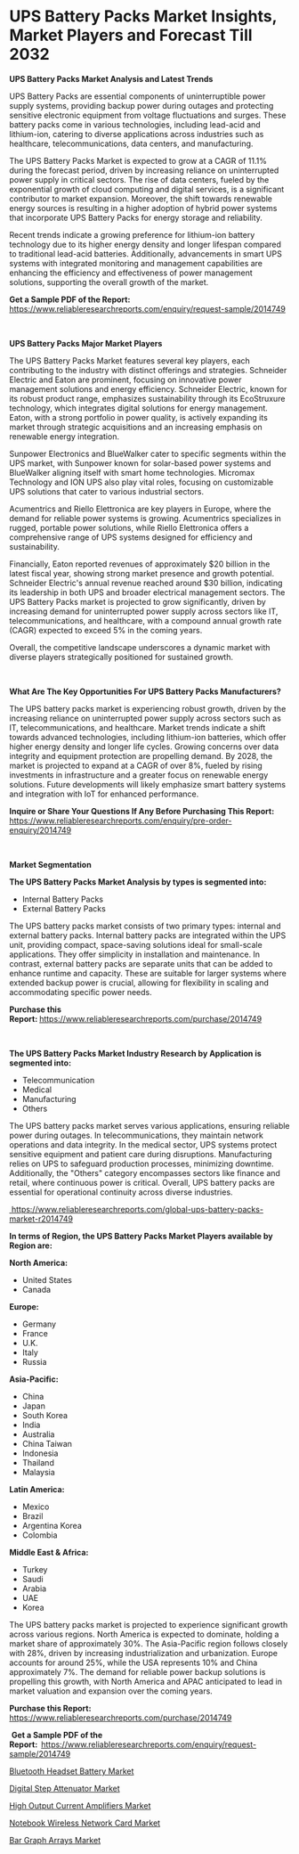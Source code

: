 <p><h1>UPS Battery Packs Market Insights, Market Players and Forecast Till 2032</h1></p><p><strong>UPS Battery Packs Market Analysis and Latest Trends</strong></p>
<p><p>UPS Battery Packs are essential components of uninterruptible power supply systems, providing backup power during outages and protecting sensitive electronic equipment from voltage fluctuations and surges. These battery packs come in various technologies, including lead-acid and lithium-ion, catering to diverse applications across industries such as healthcare, telecommunications, data centers, and manufacturing.</p><p>The UPS Battery Packs Market is expected to grow at a CAGR of 11.1% during the forecast period, driven by increasing reliance on uninterrupted power supply in critical sectors. The rise of data centers, fueled by the exponential growth of cloud computing and digital services, is a significant contributor to market expansion. Moreover, the shift towards renewable energy sources is resulting in a higher adoption of hybrid power systems that incorporate UPS Battery Packs for energy storage and reliability.</p><p>Recent trends indicate a growing preference for lithium-ion battery technology due to its higher energy density and longer lifespan compared to traditional lead-acid batteries. Additionally, advancements in smart UPS systems with integrated monitoring and management capabilities are enhancing the efficiency and effectiveness of power management solutions, supporting the overall growth of the market.</p></p>
<p><strong>Get a Sample PDF of the Report:&nbsp;</strong> <a href="https://www.reliableresearchreports.com/enquiry/request-sample/2014749?utm_campaign=40&utm_medium=2&utm_source=Github&utm_content=ia&utm_term=12022025&utm_id=ups-battery-packs">https://www.reliableresearchreports.com/enquiry/request-sample/2014749</a></p>
<p>&nbsp;</p>
<p><strong>UPS Battery Packs Major Market Players</strong></p>
<p><p>The UPS Battery Packs Market features several key players, each contributing to the industry with distinct offerings and strategies. Schneider Electric and Eaton are prominent, focusing on innovative power management solutions and energy efficiency. Schneider Electric, known for its robust product range, emphasizes sustainability through its EcoStruxure technology, which integrates digital solutions for energy management. Eaton, with a strong portfolio in power quality, is actively expanding its market through strategic acquisitions and an increasing emphasis on renewable energy integration.</p><p>Sunpower Electronics and BlueWalker cater to specific segments within the UPS market, with Sunpower known for solar-based power systems and BlueWalker aligning itself with smart home technologies. Micromax Technology and ION UPS also play vital roles, focusing on customizable UPS solutions that cater to various industrial sectors.</p><p>Acumentrics and Riello Elettronica are key players in Europe, where the demand for reliable power systems is growing. Acumentrics specializes in rugged, portable power solutions, while Riello Elettronica offers a comprehensive range of UPS systems designed for efficiency and sustainability.</p><p>Financially, Eaton reported revenues of approximately $20 billion in the latest fiscal year, showing strong market presence and growth potential. Schneider Electric's annual revenue reached around $30 billion, indicating its leadership in both UPS and broader electrical management sectors. The UPS Battery Packs market is projected to grow significantly, driven by increasing demand for uninterrupted power supply across sectors like IT, telecommunications, and healthcare, with a compound annual growth rate (CAGR) expected to exceed 5% in the coming years.</p><p>Overall, the competitive landscape underscores a dynamic market with diverse players strategically positioned for sustained growth.</p></p>
<p>&nbsp;</p>
<p><strong>What Are The Key Opportunities For UPS Battery Packs Manufacturers?</strong></p>
<p><p>The UPS battery packs market is experiencing robust growth, driven by the increasing reliance on uninterrupted power supply across sectors such as IT, telecommunications, and healthcare. Market trends indicate a shift towards advanced technologies, including lithium-ion batteries, which offer higher energy density and longer life cycles. Growing concerns over data integrity and equipment protection are propelling demand. By 2028, the market is projected to expand at a CAGR of over 8%, fueled by rising investments in infrastructure and a greater focus on renewable energy solutions. Future developments will likely emphasize smart battery systems and integration with IoT for enhanced performance.</p></p>
<p><strong>Inquire or Share Your Questions If Any Before Purchasing This Report:</strong> <a href="https://www.reliableresearchreports.com/enquiry/pre-order-enquiry/2014749?utm_campaign=40&utm_medium=2&utm_source=Github&utm_content=ia&utm_term=12022025&utm_id=ups-battery-packs">https://www.reliableresearchreports.com/enquiry/pre-order-enquiry/2014749</a></p>
<p>&nbsp;</p>
<p><strong>Market Segmentation</strong></p>
<p><strong>The UPS Battery Packs Market Analysis by types is segmented into:</strong></p>
<p><ul><li>Internal Battery Packs</li><li>External Battery Packs</li></ul></p>
<p><p>The UPS battery packs market consists of two primary types: internal and external battery packs. Internal battery packs are integrated within the UPS unit, providing compact, space-saving solutions ideal for small-scale applications. They offer simplicity in installation and maintenance. In contrast, external battery packs are separate units that can be added to enhance runtime and capacity. These are suitable for larger systems where extended backup power is crucial, allowing for flexibility in scaling and accommodating specific power needs.</p></p>
<p><strong>Purchase this Report:&nbsp;</strong><a href="https://www.reliableresearchreports.com/purchase/2014749?utm_campaign=40&utm_medium=2&utm_source=Github&utm_content=ia&utm_term=12022025&utm_id=ups-battery-packs">https://www.reliableresearchreports.com/purchase/2014749</a></p>
<p>&nbsp;</p>
<p><strong>The UPS Battery Packs Market Industry Research by Application is segmented into:</strong></p>
<p><ul><li>Telecommunication</li><li>Medical</li><li>Manufacturing</li><li>Others</li></ul></p>
<p><p>The UPS battery packs market serves various applications, ensuring reliable power during outages. In telecommunications, they maintain network operations and data integrity. In the medical sector, UPS systems protect sensitive equipment and patient care during disruptions. Manufacturing relies on UPS to safeguard production processes, minimizing downtime. Additionally, the "Others" category encompasses sectors like finance and retail, where continuous power is critical. Overall, UPS battery packs are essential for operational continuity across diverse industries.</p></p>
<p><a href="https://www.reliableresearchreports.com/global-ups-battery-packs-market-r2014749?utm_campaign=40&utm_medium=2&utm_source=Github&utm_content=ia&utm_term=12022025&utm_id=ups-battery-packs">&nbsp;https://www.reliableresearchreports.com/global-ups-battery-packs-market-r2014749</a></p>
<p><strong>In terms of Region, the UPS Battery Packs Market Players available by Region are:</strong></p>
<p>
    <p> <strong> North America: </strong>
        <ul>
            <li>United States</li>
            <li>Canada</li>
        </ul>
        </p> 
    <p> <strong> Europe: </strong>
        <ul>
            <li>Germany</li>
            <li>France</li>
            <li>U.K.</li>
            <li>Italy</li>
            <li>Russia</li>
        </ul>
        </p> 
    <p> <strong> Asia-Pacific: </strong>
        <ul>
            <li>China</li>
            <li>Japan</li>
            <li>South Korea</li>
            <li>India</li>
            <li>Australia</li>
            <li>China Taiwan</li>
            <li>Indonesia</li>
            <li>Thailand</li>
            <li>Malaysia</li>
        </ul>
        </p> 
    <p> <strong> Latin America: </strong>
        <ul>
            <li>Mexico</li>
            <li>Brazil</li>
            <li>Argentina Korea</li>
            <li>Colombia</li>
        </ul>
        </p> 
    <p> <strong> Middle East & Africa: </strong>
        <ul>
            <li>Turkey</li>
            <li>Saudi</li>
            <li>Arabia</li>
            <li>UAE</li>
            <li>Korea</li>
        </ul>
    </p>
    </p>
<p><p>The UPS battery packs market is projected to experience significant growth across various regions. North America is expected to dominate, holding a market share of approximately 30%. The Asia-Pacific region follows closely with 28%, driven by increasing industrialization and urbanization. Europe accounts for around 25%, while the USA represents 10% and China approximately 7%. The demand for reliable power backup solutions is propelling this growth, with North America and APAC anticipated to lead in market valuation and expansion over the coming years.</p></p>
<p><strong>Purchase this Report: </strong><a href="https://www.reliableresearchreports.com/purchase/2014749?utm_campaign=40&utm_medium=2&utm_source=Github&utm_content=ia&utm_term=12022025&utm_id=ups-battery-packs">https://www.reliableresearchreports.com/purchase/2014749</a></p>
<p>&nbsp;<strong>Get a Sample PDF of the Report:&nbsp;&nbsp;</strong><a href="https://www.reliableresearchreports.com/enquiry/request-sample/2014749?utm_campaign=40&utm_medium=2&utm_source=Github&utm_content=ia&utm_term=12022025&utm_id=ups-battery-packs">https://www.reliableresearchreports.com/enquiry/request-sample/2014749</a></p>
<p><strong></strong></p>
<p><p><a href="https://github.com/daphnyvashdi/Market-Research-Report-List-1/blob/main/bluetooth-headset-battery-market.md?utm_campaign=40&utm_medium=2&utm_source=Github&utm_content=ia&utm_term=12022025&utm_id=ups-battery-packs">Bluetooth Headset Battery Market</a></p><p><a href="https://github.com/sderolza/Market-Research-Report-List-1/blob/main/digital-step-attenuator-market.md?utm_campaign=40&utm_medium=2&utm_source=Github&utm_content=ia&utm_term=12022025&utm_id=ups-battery-packs">Digital Step Attenuator Market</a></p><p><a href="https://github.com/ijffseandy/Market-Research-Report-List-1/blob/main/high-output-current-amplifiers-market.md?utm_campaign=40&utm_medium=2&utm_source=Github&utm_content=ia&utm_term=12022025&utm_id=ups-battery-packs">High Output Current Amplifiers Market</a></p><p><a href="https://github.com/giblydirani3/Market-Research-Report-List-1/blob/main/notebook-wireless-network-card-market.md?utm_campaign=40&utm_medium=2&utm_source=Github&utm_content=ia&utm_term=12022025&utm_id=ups-battery-packs">Notebook Wireless Network Card Market</a></p><p><a href="https://github.com/voigttyagi/Market-Research-Report-List-1/blob/main/bar-graph-arrays-market.md?utm_campaign=40&utm_medium=2&utm_source=Github&utm_content=ia&utm_term=12022025&utm_id=ups-battery-packs">Bar Graph Arrays Market</a></p></p>